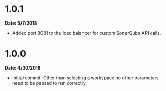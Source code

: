 # 1.0.1
**Date: 5/7/2018**

* Added port 8081 to the load balancer for custom SonarQube API calls.

# 1.0.0
**Date: 4/30/2018**

* Initial commit. Other than selecting a workspace no other parameters need to be passed to run correctly.
